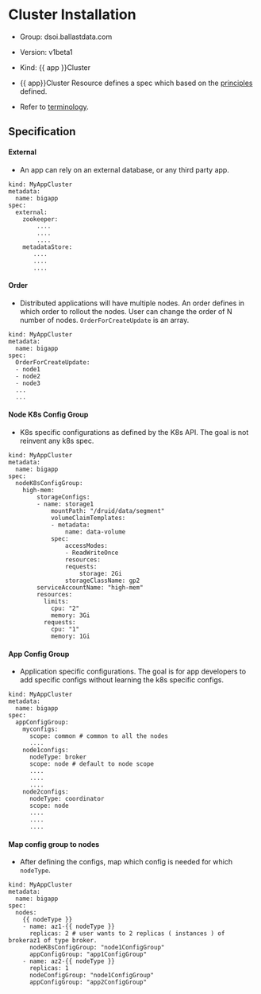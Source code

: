 # Cluster Installation 

- Group: dsoi.ballastdata.com
- Version: v1beta1
- Kind: {{ app }}Cluster 

- {{ app}}Cluster Resource defines a spec which based on the [principles](../../../PRINCIPLES.md) defined.
- Refer to [terminology](../TERMINOLOGY.md).

## Specification

#### External

- An app can rely on an external database, or any third party app.

```
kind: MyAppCluster
metadata:
  name: bigapp
spec:
  external:
    zookeeper:
        ....
        ....
        ....
    metadataStore:
       ....
       ....
       ....
```

#### Order

- Distributed applications will have multiple nodes. An order defines in which order to rollout the nodes. User can change the order of N number of nodes. ```OrderForCreateUpdate``` is an array. 

```
kind: MyAppCluster
metadata:
  name: bigapp
spec:
  OrderForCreateUpdate:
  - node1
  - node2
  - node3
  ...
  ...

```

#### Node K8s Config Group

- K8s specific configurations as defined by the K8s API. The goal is not reinvent any k8s spec. 

```
kind: MyAppCluster
metadata:
  name: bigapp
spec:
  nodeK8sConfigGroup:
    high-mem:
        storageConfigs:
        - name: storage1
            mountPath: "/druid/data/segment"
            volumeClaimTemplates:
            - metadata:
                name: data-volume
            spec:
                accessModes:
                - ReadWriteOnce
                resources:
                requests:
                    storage: 2Gi
                storageClassName: gp2
        serviceAccountName: "high-mem"
        resources:
          limits:
            cpu: "2"
            memory: 3Gi
          requests:
            cpu: "1"
            memory: 1Gi
```

#### App Config Group

- Application specific configurations. The goal is for app developers to add specific configs without learning the k8s specific configs. 
```
kind: MyAppCluster
metadata:
  name: bigapp
spec:
  appConfigGroup:
    myconfigs:
      scope: common # common to all the nodes
      ....
    node1configs:
      nodeType: broker
      scope: node # default to node scope
      ....
      ....
      ....
    node2configs:
      nodeType: coordinator
      scope: node 
      ....
      ....
      ....
```

#### Map config group to nodes

- After defining the configs, map which config is needed for which ```nodeType```.

```
kind: MyAppCluster
metadata:
  name: bigapp
spec:
  nodes:
    {{ nodeType }}
    - name: az1-{{ nodeType }}
      replicas: 2 # user wants to 2 replicas ( instances ) of brokeraz1 of type broker.
      nodeK8sConfigGroup: "node1ConfigGroup"
      appConfigGroup: "app1ConfigGroup"
    - name: az2-{{ nodeType }}
      replicas: 1
      nodeConfigGroup: "node1ConfigGroup"
      appConfigGroup: "app2ConfigGroup"
```
